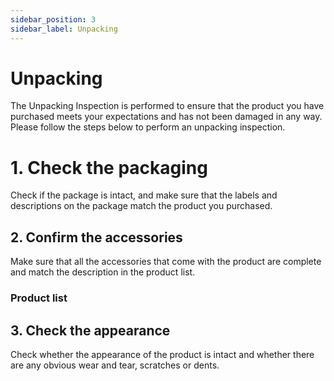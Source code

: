 ```yaml
---
sidebar_position: 3
sidebar_label: Unpacking
---
```



# Unpacking

The Unpacking Inspection is performed to ensure that the product you have purchased meets your expectations and has not been damaged in any way. Please follow the steps below to perform an unpacking inspection.

# 1. Check the packaging

Check if the package is intact, and make sure that the labels and descriptions on the package match the product you purchased.

## 2. Confirm the accessories

Make sure that all the accessories that come with the product are complete and match the description in the product list.

### Product list


## 3. Check the appearance

Check whether the appearance of the product is intact and whether there are any obvious wear and tear, scratches or dents.
